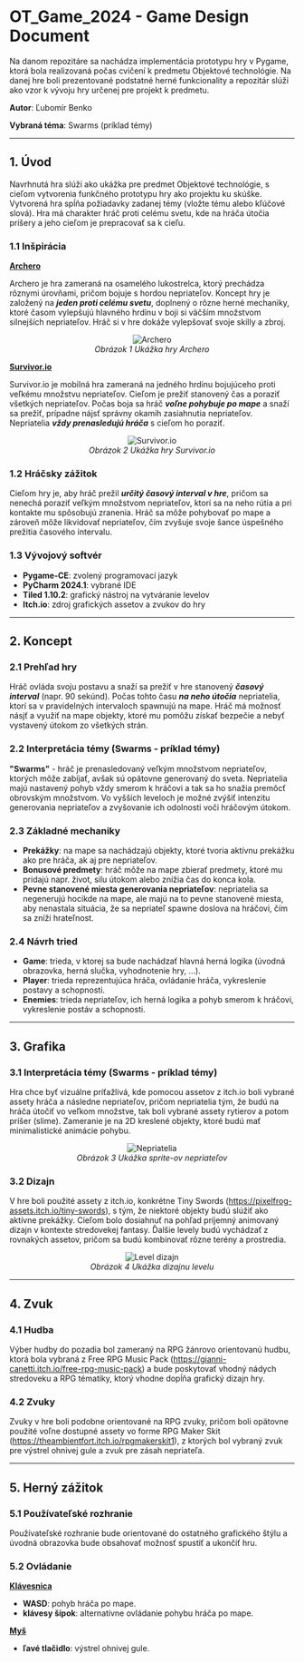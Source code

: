 # **OT_Game_2024 - Game Design Document**

Na danom repozitáre sa nachádza implementácia prototypu hry v Pygame, ktorá bola realizovaná počas cvičení k predmetu Objektové technológie. Na danej hre boli prezentované podstatné herné funkcionality a repozitár slúži ako vzor k vývoju hry určenej pre projekt k predmetu.

**Autor**: Ľubomír Benko

**Vybraná téma**: Swarms (príklad témy)

---
## **1. Úvod**
Navrhnutá hra slúži ako ukážka pre predmet Objektové technológie, s cieľom vytvorenia funkčného prototypu hry ako projektu ku skúške. Vytvorená hra spĺňa požiadavky zadanej témy (vložte tému alebo kľúčové slová). Hra má charakter hráč proti celému svetu, kde na hráča útočia príšery a jeho cieľom je prepracovať sa k cieľu.

### **1.1 Inšpirácia**
<ins>**Archero**</ins>

Archero je hra zameraná na osamelého lukostrelca, ktorý prechádza rôznymi úrovňami, pričom bojuje s hordou nepriateľov. Koncept hry je založený na ***jeden proti celému svetu***, doplnený o rôzne herné mechaniky, ktoré časom vylepšujú hlavného hrdinu v boji si väčším množstvom silnejších nepriateľov. Hráč si v hre dokáže vylepšovať svoje skilly a zbroj.

<p align="center">
  <img src="https://github.com/l-benko/OT_Game_2024/blob/main/archero.jpg" alt="Archero">
  <br>
  <em>Obrázok 1 Ukážka hry Archero</em>
</p>

<ins>**Survivor.io**</ins>

Survivor.io je mobilná hra zameraná na jedného hrdinu bojujúceho proti veľkému množstvu nepriateľov. Cieľom je prežiť stanovený čas a poraziť všetkých nepriateľov. Počas boja sa hráč ***voľne pohybuje po mape*** a snaží sa prežiť, prípadne nájsť správny okamih zasiahnutia nepriateľov. Nepriatelia ***vždy prenasledujú hráča*** s cieľom ho poraziť.

<p align="center">
  <img src="https://github.com/l-benko/OT_Game_2024/blob/main/survivor.jpg" alt="Survivor.io">
  <br>
  <em>Obrázok 2 Ukážka hry Survivor.io</em>
</p>

### **1.2 Hráčsky zážitok**
Cieľom hry je, aby hráč prežil ***určitý časový interval v hre***, pričom sa nenechá poraziť veľkým množstvom nepriateľov, ktorí sa na neho rútia a pri kontakte mu spôsobujú zranenia. Hráč sa môže pohybovať po mape a zároveň môže likvidovať nepriateľov, čím zvyšuje svoje šance úspešného prežitia časového intervalu.

### **1.3 Vývojový softvér**
- **Pygame-CE**: zvolený programovací jazyk 
- **PyCharm 2024.1**: vybrané IDE
- **Tiled 1.10.2**: grafický nástroj na vytváranie levelov
- **Itch.io**: zdroj grafických assetov a zvukov do hry

---
## **2. Koncept**

### **2.1 Prehľad hry**
Hráč ovláda svoju postavu a snaží sa prežiť v hre stanovený ***časový interval*** (napr. 90 sekúnd). Počas tohto času ***na neho útočia*** nepriatelia, ktorí sa v pravidelných intervaloch spawnujú na mape. Hráč má možnosť násjť a využiť na mape objekty, ktoré mu pomôžu získať bezpečie a nebyť vystavený útokom zo všetkých strán.

### **2.2 Interpretácia témy (Swarms - príklad témy)**
**"Swarms"** - hráč je prenasledovaný veľkým množstvom nepriateľov, ktorých môže zabíjať, avšak sú opätovne generovaný do sveta. Nepriatelia majú nastavený pohyb vždy smerom k hráčovi a tak sa ho snažia premôcť obrovským množstvom. Vo vyšších leveloch je možné zvýšiť intenzitu generovania nepriateľov a zvyšovanie ich odolnosti voči hráčovým útokom.

### **2.3 Základné mechaniky**
- **Prekážky**: na mape sa nachádzajú objekty, ktoré tvoria aktívnu prekážku ako pre hráča, ak aj pre nepriateľov.
- **Bonusové predmety**: hráč môže na mape zbierať predmety, ktoré mu pridajú napr. život, silu útokom alebo znížia čas do konca kola.
- **Pevne stanovené miesta generovania nepriateľov**: nepriatelia sa negenerujú hocikde na mape, ale majú na to pevne stanovené miesta, aby nenastala situácia, že sa nepriateľ spawne doslova na hráčovi, čím sa zníži hrateľnost.

### **2.4 Návrh tried**
- **Game**: trieda, v ktorej sa bude nachádzať hlavná herná logika (úvodná obrazovka, herná slučka, vyhodnotenie hry, ...).
- **Player**: trieda reprezentujúca hráča, ovládanie hráča, vykreslenie postavy a schopnosti.
- **Enemies**: trieda nepriateľov, ich herná logika a pohyb smerom k hráčovi, vykreslenie postáv a schopnosti.

---
## **3. Grafika**

### **3.1 Interpretácia témy (Swarms - príklad témy)**
Hra chce byť vizuálne príťažlivá, kde pomocou assetov z itch.io boli vybrané assety hráča a následne nepriateľov, pričom nepriatelia tým, že budú na hráča útočiť vo veľkom množstve, tak boli vybrané assety rytierov a potom príšer (slime). Zameranie je na 2D kreslené objekty, ktoré budú mať minimalistické animácie pohybu.

<p align="center">
  <img src="https://github.com/l-benko/OT_Game_2024/blob/main/enemies.png" alt="Nepriatelia">
  <br>
  <em>Obrázok 3 Ukážka sprite-ov nepriateľov</em>
</p>

### **3.2 Dizajn**
V hre boli použité assety z itch.io, konkrétne Tiny Swords (https://pixelfrog-assets.itch.io/tiny-swords), s tým, že niektoré objekty budú slúžiť ako aktívne prekážky. Cieľom bolo dosiahnuť na pohľad príjemný animovaný dizajn v kontexte stredovekej fantasy. Ďalšie levely budú vychádzať z rovnakých assetov, pričom sa budú kombinovať rôzne terény a prostredia.

<p align="center">
  <img src="https://github.com/l-benko/OT_Game_2024/blob/main/level.png" alt="Level dizajn">
  <br>
  <em>Obrázok 4 Ukážka dizajnu levelu</em>
</p>

---
## **4. Zvuk**

### **4.1 Hudba**
Výber hudby do pozadia bol zameraný na RPG žánrovo orientovanú hudbu, ktorá bola vybraná z Free RPG Music Pack (https://gianni-canetti.itch.io/free-rpg-music-pack) a bude poskytovať vhodný nádych stredoveku a RPG tématiky, ktorý vhodne dopĺňa grafický dizajn hry.

### **4.2 Zvuky**
Zvuky v hre boli podobne orientované na RPG zvuky, pričom boli opätovne použité voľne dostupné assety vo forme RPG Maker Skit (https://theambientfort.itch.io/rpgmakerskit1), z ktorých bol vybraný zvuk pre výstrel ohnivej gule a zvuk pre zásah nepriateľa.

---
## **5. Herný zážitok**

### **5.1 Používateľské rozhranie**
Používateľské rozhranie bude orientované do ostatného grafického štýlu a úvodná obrazovka bude obsahovať možnosť spustiť a ukončiť hru.

### **5.2 Ovládanie**
<ins>**Klávesnica**</ins>
- **WASD**: pohyb hráča po mape.
- **klávesy šípok**: alternatívne ovládanie pohybu hráča po mape.

<ins>**Myš**</ins> 
- **ľavé tlačidlo**: výstrel ohnivej gule.
